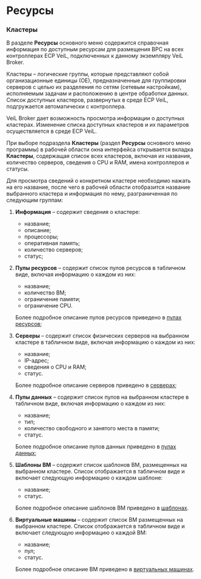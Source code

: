 # Ресурсы

### Кластеры

В разделе **Ресурсы** основного меню содержится справочная информация по доступным ресурсам 
для размещения ВРС на всех контроллерах ECP VeiL, подключенных к данному экземпляру VeiL  Broker.

Кластеры – логические группы, которые представляют собой организационные единицы (ОЕ), 
предназначенные для группировки серверов с целью их разделения по сетям (сетевым настройкам), 
исполняемым задачам и расположению в центре обработки данных. Список доступных кластеров, 
развернутых в среде ECP VeiL, подгружается автоматически с контроллера.

VeiL  Broker дает возможность просмотра информации о доступных кластерах. 
Изменение списка доступных кластеров и их параметров осуществляется в среде ECP VeiL.

При выборе подраздела **Кластеры** (раздел **Ресурсы** основного меню программы) в рабочей области 
окна интерфейса открывается вкладка **Кластеры**, содержащая список всех кластеров, включая их названия, 
количество серверов, сведения о CPU и RAM, имена контроллеров и статусы. 

Для просмотра сведений о конкретном кластере необходимо нажать на его название, 
после чего в рабочей области отобразится название выбранного кластера и информация по нему, 
разграниченная по следующим группам:

1. **Информация** – содержит сведения о кластере:

     - название;
     - описание;
     - процессоры; 
     - оперативная память; 
     - количество серверов;
     - статус;

2. **Пулы ресурсов** – содержит список пулов ресурсов в табличном виде, включая информацию о каждом из них:

     - название;
     - количество ВМ;
     - ограничение памяти;
     - ограничение CPU.

     Более подробное описание пулов ресурсов приведено в [пулах ресурсов](resource_pools.md);

3. **Серверы** – содержит список физических серверов на выбранном кластере в табличном виде, 
включая информацию о каждом из них: 

     - название; 
     - IP-адрес; 
     - сведения о CPU и RAM; 
     - статус. 

     Более подробное описание серверов приведено в [серверах](nodes.md);

4. **Пулы данных** – содержит список пулов на выбранном кластере в табличном виде, 
включая информацию о каждом из них:
 
     - название; 
     - тип; 
     - количество свободного и занятого места в памяти; 
     - статус. 

     Более подробное описание пулов данных приведено в [пулах данных](datapools.md);

5. **Шаблоны ВМ** – содержит список шаблонов ВМ, размещенных на выбранном кластере. 
Список отображается в табличном виде и включает следующую информацию о каждом шаблоне:

     - название;
     - статус.

     Более подробное описание шаблонов ВМ приведено в [шаблонах](templates.md).

6. **Виртуальные машины** – содержит список ВМ размещенных на выбранном кластере. 
Список отображается в табличном виде и включает следующую информацию о каждой ВМ:

     - название;
     - пул;
     - статус.

     Более подробное описание ВМ приведено в [виртуальных машинах](domains.md).

